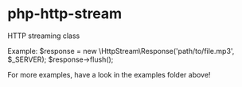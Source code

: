 php-http-stream
==========

HTTP streaming class

Example:
    $response = new \HttpStream\Response('path/to/file.mp3', $_SERVER);
    $response->flush();

For more examples, have a look in the examples folder above!